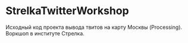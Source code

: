StrelkaTwitterWorkshop
======================

Исходный код проекта вывода твитов на карту Москвы (Processing). Воркшоп в институте Стрелка.
